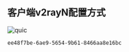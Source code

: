 ## 客户端v2rayN配置方式

![quic](https://user-images.githubusercontent.com/88967758/153620093-f46cfaf0-ab13-41c0-9a61-ffc4a7661835.jpg)
```
ee48f7be-6ae9-5654-9b61-8466aa8e16bc
```
